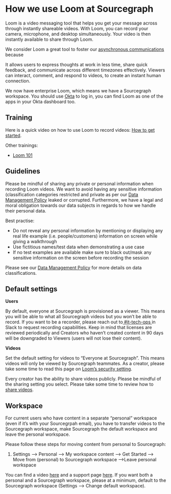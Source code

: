 # How we use Loom at Sourcegraph

Loom is a video messaging tool that helps you get your message across through instantly shareable videos. With Loom, you can record your camera, microphone, and desktop simultaneously. Your video is then instantly available to share through Loom.

We consider Loom a great tool to foster our [asynchronous communications](../../../../communication/asynchronous-communication.md) because

It allows users to express thoughts at work in less time, share quick feedback, and communicate across different timezones effectively. Viewers can interact, comment, and respond to videos, to create an instant human connection.

We now have enterprise Loom, which means we have a Sourcegraph workspace. You should use [Okta](../../../../../departments/tech-ops/tools/Okta/main.md) to log in, you can find Loom as one of the apps in your Okta dashboard too.

## Training

Here is a quick video on how to use Loom to record videos: [How to get started](https://www.loom.com/share/7c7ced4911904070a5627374ccd84e8c).

Other trainings:
- [Loom 101](https://www.loom.com/share/c20c683b5e554d9d9969761ab61baaaf?utm_medium=email&_hsmi=215205550&_hsenc=p2ANqtz-9yWjElQi8z-GT6Qoacw4Zx9jEDJCdIHsCJ3QPSIg-NZXffK6Az0GGN5jxp93JYllB-6RTMZmlcmGVWQj5JOvN34Xg0KQ&utm_content=215205550&utm_source=hs_email)

## Guidelines

Please be mindful of sharing any private or personal information when recording Loom videos. We want to avoid having any sensitive information (classification categories restricted and private as per our [Data Management Policy](../../../../policies/data-management-policy.md) leaked or corrupted. Furthermore, we have a legal and moral obligation towards our data subjects in regards to how we handle their personal data.

Best practise:

- Do not reveal any personal information by mentioning or displaying any real life example (i.e. people/customers) information on screen while giving a walkthrough
- Use fictitious names/test data when demonstrating a use case
- If no test examples are available make sure to black out/mask any sensitive information on the screen before recording the session

Please see our [Data Management Policy](../../../../policies/data-management-policy.md) for more details on data classifications.

## Default settings

**Users**

By default, everyone at Sourcegraph is provisioned as a viewer. This means you will be able to what all Sourcegraph videos but you won’t be able to record. If you want to be a recorder, please reach out to[ #it-tech-ops ](https://sourcegraph.slack.com/archives/C01CSS3TC75)in Slack to request recording capabilities. Keep in mind that licenses are reviewed periodically and Creators who haven’t created content in 90 days will be downgraded to Viewers (users will not lose their content).

**Videos**

Set the default setting for videos to “Everyone at Sourcegraph”. This means videos will only be viewed by Sourcegraph teammates. As a creator, please take some time to read this page on [Loom’s security setting](https://support.loom.com/hc/en-us/articles/360016527597).

Every creator has the ability to share videos publicly. Please be mindful of the sharing setting you select. Please take some time to review how to [share videos](https://support.loom.com/hc/en-us/articles/360002208157-How-to-share-your-recording).

## Workspace

For current users who have content in a separate “personal” workspace (even if it’s with your Sourcegrpah email), you have to transfer videos to the Sourcegraph workspace, make Sourcegraph the default workspace and leave the personal workspace.

Please follow these steps for moving content from personal to Sourcegraph:

1. Settings --> Personal --> My workspace content --> Get Started --> Move from (personal) to Sourcegraph workspace -->Leave personal workspace

You can find a video [here](https://www.loom.com/share/49c91aaa99db47a0bfdf92e0ada8eadb) and a support page [here](https://support.loom.com/hc/en-us/articles/360017747698-How-to-transfer-content-between-Workspaces). If you want both a personal and a Sourcegraph workspace, please at a minimum, default to the Sourcegraph workspace (Settings --> Change default workspace).
